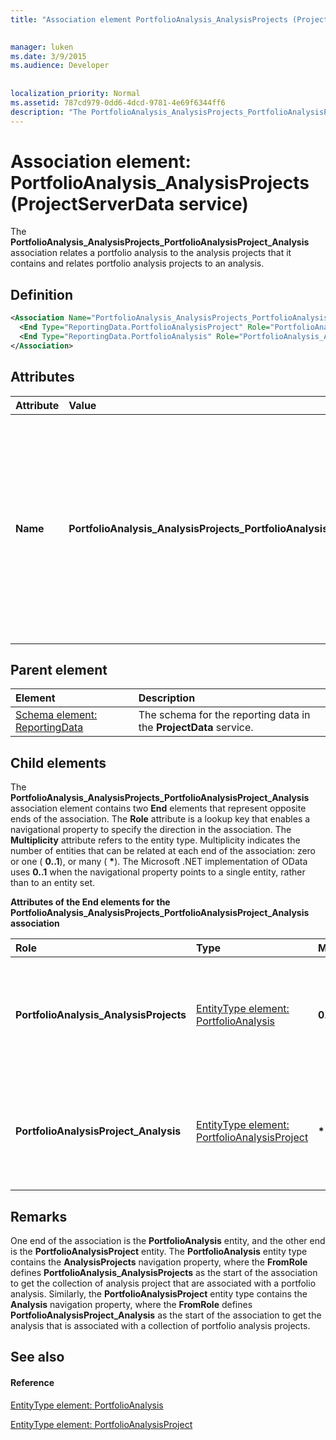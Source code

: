 ```yaml
---
title: "Association element PortfolioAnalysis_AnalysisProjects (ProjectServerData service)"

 
manager: luken
ms.date: 3/9/2015
ms.audience: Developer
 
 
localization_priority: Normal
ms.assetid: 787cd979-0dd6-4dcd-9781-4e69f6344ff6
description: "The PortfolioAnalysis_AnalysisProjects_PortfolioAnalysisProject_Analysis association relates a portfolio analysis to the analysis projects that it contains and relates portfolio analysis projects to an analysis."
---
```


# Association element: PortfolioAnalysis_AnalysisProjects (ProjectServerData service)

The **PortfolioAnalysis_AnalysisProjects_PortfolioAnalysisProject_Analysis** association relates a portfolio analysis to the analysis projects that it contains and relates portfolio analysis projects to an analysis. 
  
## Definition

```XML
<Association Name="PortfolioAnalysis_AnalysisProjects_PortfolioAnalysisProject_Analysis">
  <End Type="ReportingData.PortfolioAnalysisProject" Role="PortfolioAnalysisProject_Analysis" Multiplicity="*" />
  <End Type="ReportingData.PortfolioAnalysis" Role="PortfolioAnalysis_AnalysisProjects" Multiplicity="0..1" />
</Association>
```

## Attributes

|**Attribute**|**Value**|**Description**|
|:-----|:-----|:-----|
|**Name** <br/> |**PortfolioAnalysis_AnalysisProjects_PortfolioAnalysisProject_Analysis** <br/> |Identifies the entity types and the navigation properties that form the two-way association for portfolio analyses and portfolio analysis projects. In the first half of the name, **PortfolioAnalysis** is the entity type and **AnalysisProjects** is the navigation property. In the second half of the name, **PortfolioAnalysisProject** is the entity type and **Analysis** is the navigation property.  <br/> |
   
## Parent element

|**Element**|**Description**|
|:-----|:-----|
|[Schema element: ReportingData](schema-reportingdata-projectdata-service.md) <br/> |The schema for the reporting data in the **ProjectData** service.  <br/> |
   
## Child elements

The **PortfolioAnalysis_AnalysisProjects_PortfolioAnalysisProject_Analysis** association element contains two **End** elements that represent opposite ends of the association. The **Role** attribute is a lookup key that enables a navigational property to specify the direction in the association. The **Multiplicity** attribute refers to the entity type. Multiplicity indicates the number of entities that can be related at each end of the association: zero or one ( **0..1**), or many ( **\***). The Microsoft .NET implementation of OData uses **0..1** when the navigational property points to a single entity, rather than to an entity set. 
  
**Attributes of the End elements for the PortfolioAnalysis_AnalysisProjects_PortfolioAnalysisProject_Analysis association**

|**Role**|**Type**|**Multiplicity**|**Description**|
|:-----|:-----|:-----|:-----|
|**PortfolioAnalysis_AnalysisProjects** <br/> |[EntityType element: PortfolioAnalysis](entitytype-portfolioanalysis-projectdata-service.md) <br/> |**0..1** <br/> |There is one portfolio analysis entity that corresponds to a collection of analysis projects.  <br/> |
|**PortfolioAnalysisProject_Analysis** <br/> |[EntityType element: PortfolioAnalysisProject](entitytype-portfolioanalysisproject-projectdata-service.md) <br/> |**\*** <br/> |There can be many portfolio analysis project entities that correspond with an analysis.  <br/> |
   
## Remarks

One end of the association is the **PortfolioAnalysis** entity, and the other end is the **PortfolioAnalysisProject** entity. The **PortfolioAnalysis** entity type contains the **AnalysisProjects** navigation property, where the **FromRole** defines **PortfolioAnalysis_AnalysisProjects** as the start of the association to get the collection of analysis project that are associated with a portfolio analysis. Similarly, the **PortfolioAnalysisProject** entity type contains the **Analysis** navigation property, where the **FromRole** defines **PortfolioAnalysisProject_Analysis** as the start of the association to get the analysis that is associated with a collection of portfolio analysis projects. 
  
## See also

#### Reference

[EntityType element: PortfolioAnalysis](entitytype-portfolioanalysis-projectdata-service.md)
  
[EntityType element: PortfolioAnalysisProject](entitytype-portfolioanalysisproject-projectdata-service.md)

